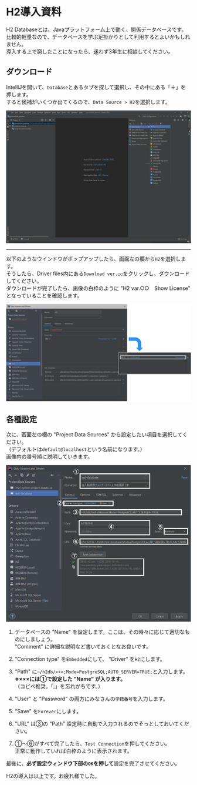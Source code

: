 # H2導入資料

H2 Databaseとは、Javaプラットフォーム上で動く、関係データベースです。  
比較的軽量なので、データベースを学ぶ足掛かりとして利用するとよいかもしれません。  
導入する上で窮したことになったら、迷わず3年生に相談してください。

## ダウンロード

IntelliJを開いて、`Database`とあるタブを探して選択し、その中にある「＋」を押します。  
すると候補がいくつか出てくるので、`Data Source > H2`を選択します。

![H2_H2選択](images/H2_H2選択.png)

***

以下のようなウインドウがポップアップしたら、画面左の欄から`H2`を選択します。  
そうしたら、Driver files内にある`Download ver.○○`をクリックし、ダウンロードしてください。  
ダウンロードが完了したら、画像の白枠のように "H2 var.○○　Show License" となっていることを確認します。

![H2_ダウンロード](images/H2_ダウンロード.png)  

## 各種設定

次に、画面左の欄の "Project Data Sources" から設定したい項目を選択してください。  
（デフォルトは`default@localhost`という名前になります。）  
画像内の番号順に説明していきます。

![H2_各種設定画面](images/H2_各種設定画面.png)

1. データベースの "Name" を設定します。ここは、その時々に応じて適切なものにしましょう。  
   "Comment" に詳細な説明など書いておくとなお良いです。  
   
2. "Connection type" を`Embedded`にして、 "Driver" を`H2`にします。  

3. "Path" に`~/h2db/×××;Mode=PostgreSQL;AUTO_SERVER=TRUE;`と入力します。  
   **※×××には①で設定した "Name" が入ります。**  
   （コピペ推奨。「;」を忘れがちです。）  

4. "User" と "Password" の両方にみなさんの`学籍番号`を入力します。  

5. "Save" を`Forever`にします。  

6. "URL" は③の "Path" 設定時に自動で入力されるのでそっとしておいてください。  

7. ①～⑥がすべて完了したら、`Test Connection`を押してください。  
   正常に動作していれば白枠のように表示されます。  
  
最後に、**必ず設定ウィンドウ下部の`OK`を押して**設定を完了させてください。  
  
H2の導入は以上です。お疲れ様でした。
